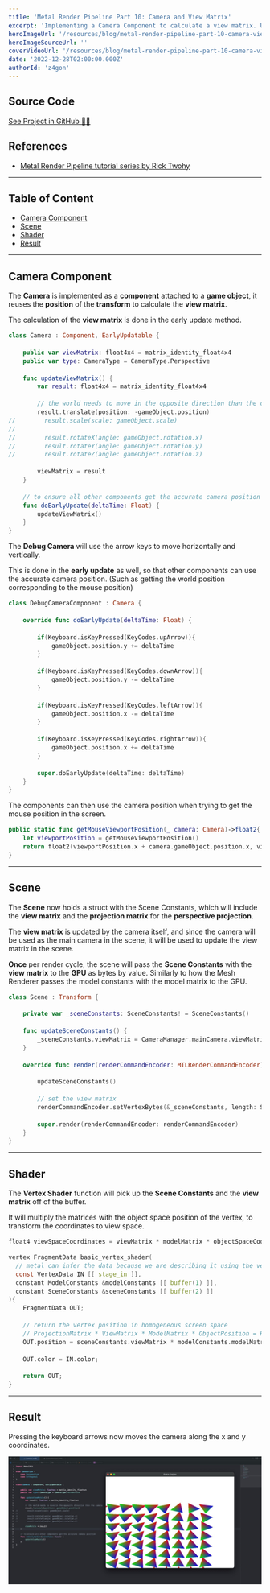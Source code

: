 ```yaml
---
title: 'Metal Render Pipeline Part 10: Camera and View Matrix'
excerpt: 'Implementing a Camera Component to calculate a view matrix. Updating the view matrix and passing it down to the GPU. Using the view matrix during the vertex shader function to transform the vertex coordinates to view space.'
heroImageUrl: '/resources/blog/metal-render-pipeline-part-10-camera-view-matrix/cover.jpg'
heroImageSourceUrl: ''
coverVideoUrl: '/resources/blog/metal-render-pipeline-part-10-camera-view-matrix/1.mp4'
date: '2022-12-28T02:00:00.000Z'
authorId: 'z4gon'
---
```


## Source Code

[See Project in GitHub 👩‍💻](https://github.com/z4gon/metal-render-pipeline)

## References

- [Metal Render Pipeline tutorial series by Rick Twohy](https://www.youtube.com/playlist?list=PLEXt1-oJUa4BVgjZt9tK2MhV_DW7PVDsg)

---

## Table of Content

- [Camera Component](#camera-component)
- [Scene](#scene)
- [Shader](#shader)
- [Result](#result)

---

## Camera Component

The **Camera** is implemented as a **component** attached to a **game object**, it reuses the **position** of the **transform** to calculate the **view matrix**.

The calculation of the **view matrix** is done in the early update method.

```swift
class Camera : Component, EarlyUpdatable {

    public var viewMatrix: float4x4 = matrix_identity_float4x4
    public var type: CameraType = CameraType.Perspective

    func updateViewMatrix() {
        var result: float4x4 = matrix_identity_float4x4

        // the world needs to move in the opposite direction than the camera
        result.translate(position: -gameObject.position)
//        result.scale(scale: gameObject.scale)
//
//        result.rotateX(angle: gameObject.rotation.x)
//        result.rotateY(angle: gameObject.rotation.y)
//        result.rotateZ(angle: gameObject.rotation.z)

        viewMatrix = result
    }

    // to ensure all other components get the accurate camera position
    func doEarlyUpdate(deltaTime: Float) {
        updateViewMatrix()
    }
}
```

The **Debug Camera** will use the arrow keys to move horizontally and vertically.

This is done in the **early update** as well, so that other components can use the accurate camera position. (Such as getting the world position corresponding to the mouse position)

```swift
class DebugCameraComponent : Camera {

    override func doEarlyUpdate(deltaTime: Float) {

        if(Keyboard.isKeyPressed(KeyCodes.upArrow)){
            gameObject.position.y += deltaTime
        }

        if(Keyboard.isKeyPressed(KeyCodes.downArrow)){
            gameObject.position.y -= deltaTime
        }

        if(Keyboard.isKeyPressed(KeyCodes.leftArrow)){
            gameObject.position.x -= deltaTime
        }

        if(Keyboard.isKeyPressed(KeyCodes.rightArrow)){
            gameObject.position.x += deltaTime
        }

        super.doEarlyUpdate(deltaTime: deltaTime)
    }
}
```

The components can then use the camera position when trying to get the mouse position in the screen.

```swift
public static func getMouseViewportPosition(_ camera: Camera)->float2{
    let viewportPosition = getMouseViewportPosition()
    return float2(viewportPosition.x + camera.gameObject.position.x, viewportPosition.y + camera.gameObject.position.y)
}
```

---

## Scene

The **Scene** now holds a struct with the Scene Constants, which will include the **view matrix** and the **projection matrix** for the **perspective projection**.

The **view matrix** is updated by the camera itself, and since the camera will be used as the main camera in the scene, it will be used to update the view matrix in the scene.

**Once** per render cycle, the scene will pass the **Scene Constants** with the **view matrix** to the **GPU** as bytes by value. Similarly to how the Mesh Renderer passes the model constants with the model matrix to the GPU.

```swift
class Scene : Transform {

    private var _sceneConstants: SceneConstants! = SceneConstants()

    func updateSceneConstants() {
        _sceneConstants.viewMatrix = CameraManager.mainCamera.viewMatrix
    }

    override func render(renderCommandEncoder: MTLRenderCommandEncoder) {

        updateSceneConstants()

        // set the view matrix
        renderCommandEncoder.setVertexBytes(&_sceneConstants, length: SceneConstants.stride, index: 2)

        super.render(renderCommandEncoder: renderCommandEncoder)
    }
}
```

---

## Shader

The **Vertex Shader** function will pick up the **Scene Constants** and the **view matrix** off of the buffer.

It will multiply the matrices with the object space position of the vertex, to transform the coordinates to view space.

```c
float4 viewSpaceCoordinates = viewMatrix * modelMatrix * objectSpaceCoordinates
```

```c
vertex FragmentData basic_vertex_shader(
  // metal can infer the data because we are describing it using the vertex descriptor
  const VertexData IN [[ stage_in ]],
  constant ModelConstants &modelConstants [[ buffer(1) ]],
  constant SceneConstants &sceneConstants [[ buffer(2) ]]
){
    FragmentData OUT;

    // return the vertex position in homogeneous screen space
    // ProjectionMatrix * ViewMatrix * ModelMatrix * ObjectPosition = HSCPosition
    OUT.position = sceneConstants.viewMatrix * modelConstants.modelMatrix * float4(IN.position, 1);

    OUT.color = IN.color;

    return OUT;
}
```

---

## Result

Pressing the keyboard arrows now moves the camera along the x and y coordinates.

![Picture](/resources/blog/metal-render-pipeline-part-10-camera-view-matrix/cover.jpg)

